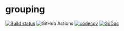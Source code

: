 # grouping
[![Build status](https://ci.appveyor.com/api/projects/status/qv1fyq6fm8ni4cne?svg=true)](https://ci.appveyor.com/project/mpppk/grouping)
![GitHub Actions](https://github.com/mpppk/grouping/workflows/Go/badge.svg)
[![codecov](https://codecov.io/gh/mpppk/grouping/branch/master/graph/badge.svg)](https://codecov.io/gh/mpppk/grouping)
[![GoDoc](https://godoc.org/github.com/mpppk/grouping?status.svg)](https://godoc.org/github.com/mpppk/grouping)
